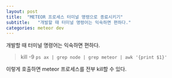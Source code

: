 ```yaml
---
layout: post
title:  "METEOR 프로세스 터미널 명령으로 종료시키기"
subtitle:   "개발할 때 터미널 명령어는 익숙하면 편하다."
categories: meteor dev
---
```


개발할 때 터미널 명령어는 익숙하면 편하다.

> kill -9 `ps ax | grep node | grep meteor | awk '{print $1}'`

이렇게 호출하면 meteor 프로세스를 전부 kill할 수 있다.


